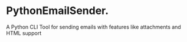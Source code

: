 # PythonEmailSender.
A Python CLI Tool for sending emails with features like attachments and HTML support
